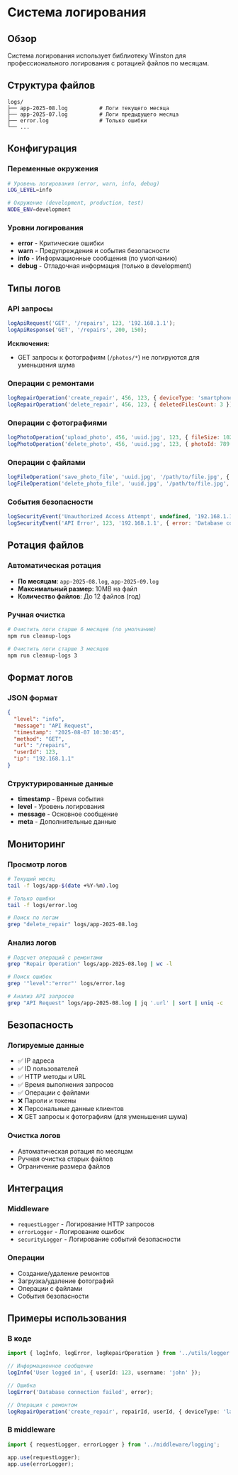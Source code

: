 # Система логирования

## Обзор

Система логирования использует библиотеку Winston для профессионального логирования с ротацией файлов по месяцам.

## Структура файлов

```
logs/
├── app-2025-08.log          # Логи текущего месяца
├── app-2025-07.log          # Логи предыдущего месяца
├── error.log                # Только ошибки
└── ...
```

## Конфигурация

### Переменные окружения

```bash
# Уровень логирования (error, warn, info, debug)
LOG_LEVEL=info

# Окружение (development, production, test)
NODE_ENV=development
```

### Уровни логирования

- **error** - Критические ошибки
- **warn** - Предупреждения и события безопасности
- **info** - Информационные сообщения (по умолчанию)
- **debug** - Отладочная информация (только в development)

## Типы логов

### API запросы
```javascript
logApiRequest('GET', '/repairs', 123, '192.168.1.1');
logApiResponse('GET', '/repairs', 200, 150);
```

**Исключения:**
- GET запросы к фотографиям (`/photos/*`) не логируются для уменьшения шума

### Операции с ремонтами
```javascript
logRepairOperation('create_repair', 456, 123, { deviceType: 'smartphone' });
logRepairOperation('delete_repair', 456, 123, { deletedFilesCount: 3 });
```

### Операции с фотографиями
```javascript
logPhotoOperation('upload_photo', 456, 'uuid.jpg', 123, { fileSize: 1024000 });
logPhotoOperation('delete_photo', 456, 'uuid.jpg', 123, { photoId: 789 });
```

### Операции с файлами
```javascript
logFileOperation('save_photo_file', 'uuid.jpg', '/path/to/file.jpg', { repairId: 456 });
logFileOperation('delete_photo_file', 'uuid.jpg', '/path/to/file.jpg', { repairId: 456 });
```

### События безопасности
```javascript
logSecurityEvent('Unauthorized Access Attempt', undefined, '192.168.1.1', { url: '/repairs' });
logSecurityEvent('API Error', 123, '192.168.1.1', { error: 'Database connection failed' });
```

## Ротация файлов

### Автоматическая ротация
- **По месяцам**: `app-2025-08.log`, `app-2025-09.log`
- **Максимальный размер**: 10MB на файл
- **Количество файлов**: До 12 файлов (год)

### Ручная очистка
```bash
# Очистить логи старше 6 месяцев (по умолчанию)
npm run cleanup-logs

# Очистить логи старше 3 месяцев
npm run cleanup-logs 3
```

## Формат логов

### JSON формат
```json
{
  "level": "info",
  "message": "API Request",
  "timestamp": "2025-08-07 10:30:45",
  "method": "GET",
  "url": "/repairs",
  "userId": 123,
  "ip": "192.168.1.1"
}
```

### Структурированные данные
- **timestamp** - Время события
- **level** - Уровень логирования
- **message** - Основное сообщение
- **meta** - Дополнительные данные

## Мониторинг

### Просмотр логов
```bash
# Текущий месяц
tail -f logs/app-$(date +%Y-%m).log

# Только ошибки
tail -f logs/error.log

# Поиск по логам
grep "delete_repair" logs/app-2025-08.log
```

### Анализ логов
```bash
# Подсчет операций с ремонтами
grep "Repair Operation" logs/app-2025-08.log | wc -l

# Поиск ошибок
grep '"level":"error"' logs/error.log

# Анализ API запросов
grep "API Request" logs/app-2025-08.log | jq '.url' | sort | uniq -c
```

## Безопасность

### Логируемые данные
- ✅ IP адреса
- ✅ ID пользователей
- ✅ HTTP методы и URL
- ✅ Время выполнения запросов
- ✅ Операции с файлами
- ❌ Пароли и токены
- ❌ Персональные данные клиентов
- ❌ GET запросы к фотографиям (для уменьшения шума)

### Очистка логов
- Автоматическая ротация по месяцам
- Ручная очистка старых файлов
- Ограничение размера файлов

## Интеграция

### Middleware
- `requestLogger` - Логирование HTTP запросов
- `errorLogger` - Логирование ошибок
- `securityLogger` - Логирование событий безопасности

### Операции
- Создание/удаление ремонтов
- Загрузка/удаление фотографий
- Операции с файлами
- События безопасности

## Примеры использования

### В коде
```typescript
import { logInfo, logError, logRepairOperation } from '../utils/logger';

// Информационное сообщение
logInfo('User logged in', { userId: 123, username: 'john' });

// Ошибка
logError('Database connection failed', error);

// Операция с ремонтом
logRepairOperation('create_repair', repairId, userId, { deviceType: 'laptop' });
```

### В middleware
```typescript
import { requestLogger, errorLogger } from '../middleware/logging';

app.use(requestLogger);
app.use(errorLogger);
``` 